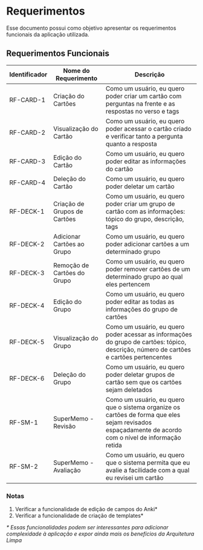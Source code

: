 # Requerimentos

Esse documento possui como objetivo apresentar os requerimentos funcionais da aplicação utilizada.

## Requerimentos Funcionais

| Identificador | Nome do Requerimento | Descrição 
| - | - | -
| RF-CARD-1 | Criação do Cartões   | Como um usuário, eu quero poder criar um cartão com perguntas na frente e as respostas no verso e tags
| RF-CARD-2 | Visualização do Cartão | Como um usuário, eu quero poder acessar o cartão criado e verificar tanto a pergunta quanto a resposta
| RF-CARD-3 | Edição do Cartão | Como um usuário, eu quero poder editar as informações do cartão
| RF-CARD-4 | Deleção do Cartão | Como um usuário, eu quero poder deletar um cartão
| RF-DECK-1 | Criação de Grupos de Cartões | Como um usuário, eu quero poder criar um grupo de cartão com as informações: tópico do grupo, descrição, tags
| RF-DECK-2 | Adicionar Cartões ao Grupo | Como um usuário, eu quero poder adicionar cartões a um determinado grupo
| RF-DECK-3 | Remoção de Cartões do Grupo | Como um usuário, eu quero poder remover cartões de um determinado grupo ao qual eles pertencem
| RF-DECK-4 | Edição do Grupo | Como um usuário, eu quero poder editar as todas as informações do grupo de cartões
| RF-DECK-5 | Visualização do Grupo | Como um usuário, eu quero poder acessar as informações do grupo de cartões: tópico, descrição, número de cartões e cartões pertencentes
| RF-DECK-6 | Deleção do Grupo | Como um usuário, eu quero poder deletar grupos de cartão sem que os cartões sejam deletados
| RF-SM-1 | SuperMemo - Revisão | Como um usuário, eu quero que o sistema organize os cartões de forma que eles sejam revisados espaçadamente de acordo com o nível de informação retida
| RF-SM-2 | SuperMemo - Avaliação | Como um usuário, eu quero que o sistema permita que eu avalie a facilidade com a qual eu revisei um cartão

### Notas
1. Verificar a funcionalidade de edição de campos do Anki*
2. Verificar a funcionalidade de criação de templates*

_\* Essas funcionalidades podem ser interessantes para adicionar complexidade à aplicação e expor ainda mais os benefícios da Arquitetura Limpa_